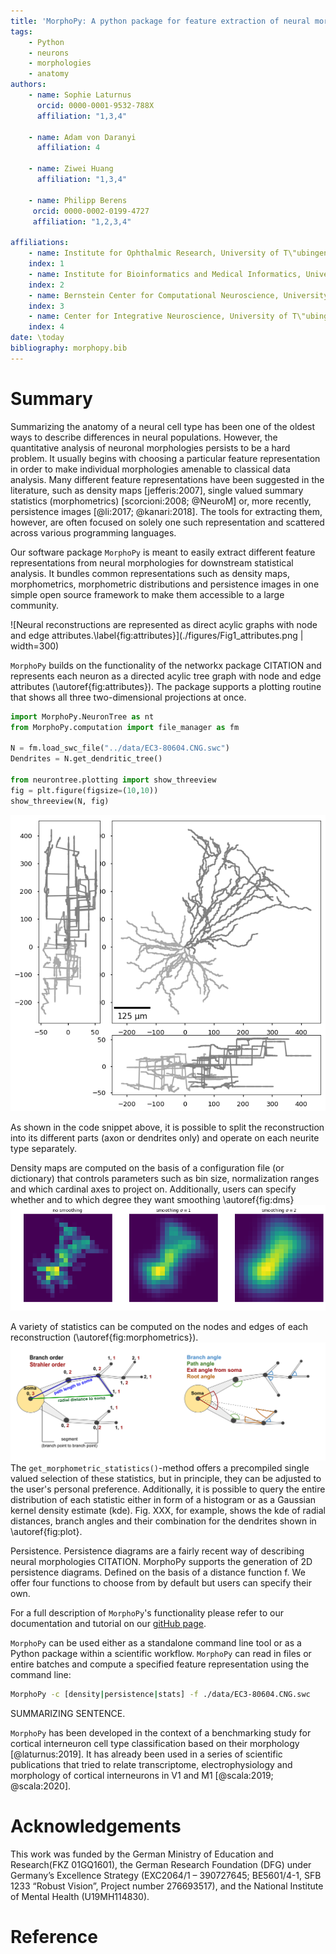 ```yaml
---
title: 'MorphoPy: A python package for feature extraction of neural morphologies.'
tags:
    - Python
    - neurons
    - morphologies
    - anatomy
authors:
    - name: Sophie Laturnus
      orcid: 0000-0001-9532-788X
      affiliation: "1,3,4"

    - name: Adam von Daranyi
      affiliation: 4

    - name: Ziwei Huang
      affiliation: "1,3,4"

    - name: Philipp Berens
     orcid: 0000-0002-0199-4727
     affiliation: "1,2,3,4"

affiliations:
    - name: Institute for Ophthalmic Research, University of T\"ubingen, Germany
    index: 1
    - name: Institute for Bioinformatics and Medical Informatics, University of T\"ubingen, Germany
    index: 2
    - name: Bernstein Center for Computational Neuroscience, University of T\"ubingen, Germany
    index: 3
    - name: Center for Integrative Neuroscience, University of T\"ubingen, Germany
    index: 4
date: \today
bibliography: morphopy.bib
---
```



# Summary

Summarizing the anatomy of a neural cell type has been one of the oldest ways to describe differences in neural populations.
However, the quantitative analysis of neuronal morphologies persists to be a hard problem. It usually begins with choosing a
particular feature representation in order to make individual morphologies amenable to classical data analysis. Many
different feature representations have been suggested in the literature, such as density maps [jefferis:2007], single valued summary
statistics (morphometrics) [scorcioni:2008; @NeuroM] or, more recently, persistence images [@li:2017; @kanari:2018].
The tools for extracting them, however, are often focused on solely one such representation and scattered across various
programming languages.

Our software package `MorphoPy` is meant to easily extract different feature representations from neural morphologies for
downstream statistical analysis. It bundles common representations such as density maps, morphometrics, morphometric distributions
and persistence images in one simple open source framework to make them accessible to a large community.

![Neural reconstructions are represented as direct acylic graphs with node and edge attributes.\label{fig:attributes}](./figures/Fig1_attributes.png | width=300)

`MorphoPy` builds on the functionality of the networkx package CITATION and represents each neuron as a
directed acylic tree graph with node and edge attributes (\autoref{fig:attributes}). The package supports a
plotting routine that shows all three two-dimensional projections at once.
```python
import MorphoPy.NeuronTree as nt
from MorphoPy.computation import file_manager as fm

N = fm.load_swc_file("../data/EC3-80604.CNG.swc")
Dendrites = N.get_dendritic_tree()

from neurontree.plotting import show_threeview
fig = plt.figure(figsize=(10,10))
show_threeview(N, fig)
```
![Plotting reconstructions in 2D. \label{fig:plot}](./figures/threeview_dendrites.png)

As shown in the code snippet above, it is possible to split the reconstruction into its different parts (axon or dendrites only)
and operate on each neurite type separately.

Density maps are computed on the basis of a configuration file (or dictionary) that controls parameters such as bin size,
normalization ranges and which cardinal axes to project on. Additionally, users can specify whether and to which degree
they want smoothing \autoref{fig:dms}
![XY-density map of the dendrite plotted above with different degrees of Gaussian smoothing. \label{fig:dms}](./figures/density_map_smoothing.png)

A variety of statistics can be computed on the nodes and edges of each reconstruction (\autoref{fig:morphometrics}).
![Node and edge related morphometric statistics. \label{fig:morphometrics}](./figures/fig_morphometrics.png)
The `get_morphometric_statistics()`-method offers a precompiled single valued selection of these statistics, but in principle,
they can be adjusted to the user's personal preference.
Additionally, it is possible to query the entire distribution of each statistic either in form of a histogram or as a
Gaussian kernel density estimate (kde). Fig. XXX, for example, shows the kde of radial distances, branch angles and their
combination for the dendrites shown in \autoref{fig:plot}.

Persistence. Persistence diagrams are a fairly recent way of describing neural morphologies CITATION. MorphoPy supports the generation of 2D persistence diagrams.
Defined on the basis of a distance function f. We offer four functions to choose from by default but users can specify
their own.


For a full description of `MorphoPy`'s functionality please refer to our documentation and tutorial on our [gitHub page](https://github.com/berenslab/MorphoPy).

`MorphoPy` can be used either as a standalone command line tool or as a Python package within a scientific workflow.
`MorphoPy` can read in files or entire batches and compute a specified feature representation using the command line:
```bash
MorphoPy -c [density|persistence|stats] -f ./data/EC3-80604.CNG.swc
```
SUMMARIZING SENTENCE.

`MorphoPy` has been developed in the context of a benchmarking study for cortical interneuron cell type classification
based on their morphology [@laturnus:2019]. It has already been used in a series of scientific publications that tried
to relate transcriptome, electrophysiology and morphology of cortical interneurons in V1 and M1 [@scala:2019; @scala:2020].


# Acknowledgements

This work was funded by the German Ministry of Education and Research(FKZ 01GQ1601), the German Research Foundation (DFG)
under Germany’s Excellence Strategy (EXC2064/1 – 390727645; BE5601/4-1, SFB 1233 “Robust Vision”, Project number 276693517),
and the National Institute of Mental Health (U19MH114830).

# Reference